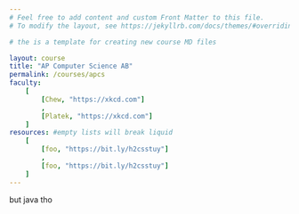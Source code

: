 ```yaml
---
# Feel free to add content and custom Front Matter to this file.
# To modify the layout, see https://jekyllrb.com/docs/themes/#overriding-theme-defaults

# the is a template for creating new course MD files

layout: course
title: "AP Computer Science AB"
permalink: /courses/apcs
faculty:
    [
        [Chew, "https://xkcd.com"]
        ,
        [Platek, "https://xkcd.com"]
    ]
resources: #empty lists will break liquid
    [
        [foo, "https://bit.ly/h2csstuy"]
        ,
        [foo, "https://bit.ly/h2csstuy"]
    ]
---
```


but java tho
